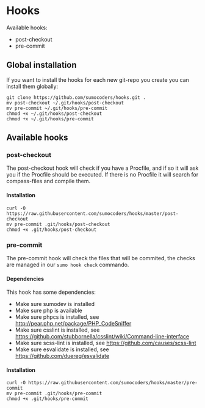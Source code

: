 # Hooks

Available hooks:

* post-checkout
* pre-commit

## Global installation

If you want to install the hooks for each new git-repo you create you can install them globally:

    git clone https://github.com/sumocoders/hooks.git .
    mv post-checkout ~/.git/hooks/post-checkout
    mv pre-commit ~/.git/hooks/pre-commit
    chmod +x ~/.git/hooks/post-checkout
    chmod +x ~/.git/hooks/pre-commit

## Available hooks

### post-checkout

The post-checkout hook will check if you have a Procfile, and if so it will ask
you if the Procfile should be executed. If there is no Procfile it will search 
for compass-files and compile them.

#### Installation

    curl -O https://raw.githubusercontent.com/sumocoders/hooks/master/post-checkout
    mv pre-commit .git/hooks/post-checkout
    chmod +x .git/hooks/post-checkout

### pre-commit

The pre-commit hook will check the files that will be commited, the checks are 
managed in our `sumo hook check` commando.

#### Dependencies

This hook has some dependencies:

* Make sure sumodev is installed
* Make sure php is available
* Make sure phpcs is installed, see http://pear.php.net/package/PHP_CodeSniffer
* Make sure csslint is installed, see https://github.com/stubbornella/csslint/wiki/Command-line-interface
* Make sure scss-lint is installed, see https://github.com/causes/scss-lint
* Make sure esvalidate is installed, see https://github.com/duereg/esvalidate

#### Installation

    curl -O https://raw.githubusercontent.com/sumocoders/hooks/master/pre-commit
    mv pre-commit .git/hooks/pre-commit
    chmod +x .git/hooks/pre-commit

